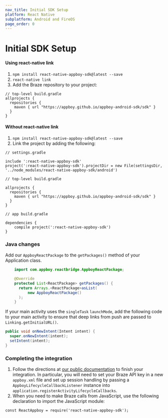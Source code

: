 ```yaml
---
nav_title: Initial SDK Setup
platform: React Native
subplatform: Android and FireOS
page_order: 0
---
```

# Initial SDK Setup

#### Using react-native link

1. `npm install react-native-appboy-sdk@latest --save`
2. `react-native link`
3. Add the Braze repository to your project:

```
// top-level build.gradle
allprojects {
  repositories {
    maven { url "https://appboy.github.io/appboy-android-sdk/sdk" }
  }
}
```

#### Without react-native link

1. `npm install react-native-appboy-sdk@latest --save`
2. Link the project by adding the following:

```
// settings.gradle

include ':react-native-appboy-sdk'
project(':react-native-appboy-sdk').projectDir = new File(settingsDir, '../node_modules/react-native-appboy-sdk/android')
```

```
// top-level build.gradle

allprojects {
  repositories {
    maven { url "https://appboy.github.io/appboy-android-sdk/sdk" }
  }
}
```

```
// app build.gradle

dependencies {
    compile project(':react-native-appboy-sdk')
}
```

### Java changes

Add our `AppboyReactPackage` to the `getPackages()` method of your Application class.

```java
    import com.appboy.reactbridge.AppboyReactPackage;

    @Override
    protected List<ReactPackage> getPackages() {
      return Arrays.<ReactPackage>asList(
          new AppboyReactPackage()
      );
    }
```

If your main activity uses the `singleTask` `launchMode`, add the following code to your main activity to ensure that deep links from push are passed to `Linking.getInitialURL()`.

```java
public void onNewIntent(Intent intent) {
  super.onNewIntent(intent);
  setIntent(intent);
}
```

### Completing the integration

1.  Follow the directions at [our public documentation]({{site.baseurl}}/developer_guide/platform_integration_guides/android/initial_sdk_setup/android_sdk_integration/) to finish your integration. In particular, you will need to set your Braze API key in a new `appboy.xml` file and set up session handling by passing a `AppboyLifecycleCallbackListener` instance into `application.registerActivityLifecycleCallbacks`.
2.  When you need to make Braze calls from JavaScript, use the following declaration to import the JavaScript module:

```
const ReactAppboy = require('react-native-appboy-sdk');
```
